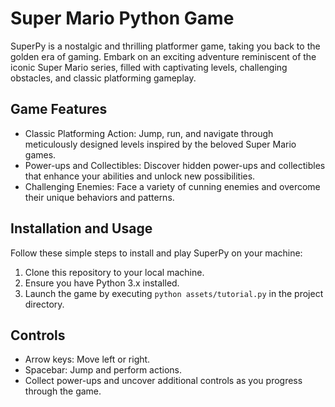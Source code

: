 # Super Mario Python Game

SuperPy is a nostalgic and thrilling platformer game, taking you back to the golden era of gaming. Embark on an exciting adventure reminiscent of the iconic Super Mario series, filled with captivating levels, challenging obstacles, and classic platforming gameplay.

## Game Features

- Classic Platforming Action: Jump, run, and navigate through meticulously designed levels inspired by the beloved Super Mario games.
- Power-ups and Collectibles: Discover hidden power-ups and collectibles that enhance your abilities and unlock new possibilities.
- Challenging Enemies: Face a variety of cunning enemies and overcome their unique behaviors and patterns.

## Installation and Usage

Follow these simple steps to install and play SuperPy on your machine:

1. Clone this repository to your local machine.
2. Ensure you have Python 3.x installed.
3. Launch the game by executing `python assets/tutorial.py` in the project directory.

## Controls

- Arrow keys: Move left or right.
- Spacebar: Jump and perform actions.
- Collect power-ups and uncover additional controls as you progress through the game.

